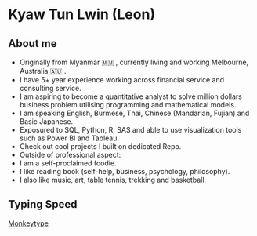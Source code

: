 # Kyaw Tun Lwin (Leon)

## About me
- Originally from Myanmar 🇲🇲 , currently living and working Melbourne, Australia 🇦🇺 .
- I have 5+ year experience working across financial service and consulting service.
- I am aspiring to become a quantitative analyst to solve million dollars business problem utilising programming and mathematical models.
- I am speaking English, Burmese, Thai, Chinese (Mandarian, Fujian) and Basic Japanese.
- Exposured to SQL, Python, R, SAS and able to use visualization tools such as Power BI and Tableau.
- Check out cool projects I built on dedicated Repo.
- Outside of professional aspect:
-   I am a self-proclaimed foodie.
-   I like reading book (self-help, business, psychology, philosophy).
-   I also like music, art, table tennis, trekking and basketball.

## Typing Speed
[Monkeytype](https://monkeytype.com/profile/leonkyaw)
